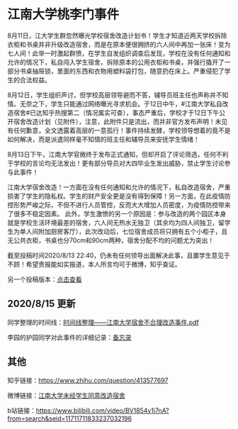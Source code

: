 # 江南大学桃李门事件

8月11日，江大学生群忽然曝光学校宿舍改造计划书！学生才知道近两天学校拆除衣柜和书桌并非升级改造宿舍，而是在原本便很拥挤的六人间中再加一张床！变为七人间！此举一时激起群愤，在学生自发组织调查后发现，学校在没有任何通知和允许的情况下，私自闯入学生宿舍，拆除原本的公用衣柜和书桌，并强行撬开了一部分书桌抽屉锁，里面的东西和衣物用塑料袋打包，随意扔在床上。严重侵犯了学生的合法权益。

8月12日，学生组织声讨，但学校高层领导避而不答，辅导员班主任也声称并不知情。无奈之下，学生只能通过网络曝光寻求机会。于12日中午，#江南大学私自改造宿舍#已达知乎热搜第二（情况属实可查），事态严重后，学校才于12日下午公开宿舍改造计划（见附件），注意，此附件只是流出，而并非官方发布声明！未见有任何歉意，全文透露着高层的一意孤行！事件持续发酵，学校领导想着的竟不是如何解决，而是派遣同样毫不知情的班主任和辅导员来安抚学生情绪！

8月13日下午，江南大学官微终于发布正式通知，但却开启了评论筛选，任何不利于学校的言论均无法发出！更有部分导员对大四毕业生发出威胁，禁止学生讨论参与此事件！

江南大学宿舍改造！一方面在没有任何通知和允许的情况下，私自改造宿舍，严重损害了学生的隐私权。学生的财产安全更是没有得到保障！另一方面，在此疫情防控形势严峻之际，不但不进行人员管控，反而大大增加人员密度，为疫情防控带来了很多不稳定因素。
此外，学生激愤的另一个原因是：参与改造的两个园区本身就是学校生活环境最差的宿舍，六人间无热水无独卫（其余均为四人间独卫，留学生为单人间附加厨房客厅），此次改动后，七位宿舍成员将只拥有五个小柜子，且无公共衣柜，书桌也分70cm和90cm两种，宿舍分配不均的问题尤为突出！

截至投稿时间2020/8/13 22:40，仍未有任何领导出面解决此事，且置学生意见于不顾！希望贵报能如实报道，本人所言均可于微博，知乎查证。

另一个投稿版本：[点击查看](https://s1.ax1x.com/2020/08/13/d9uOrn.jpg)

## 2020/8/15 更新

同学整理的时间线：[时间线整理——江南大学宿舍不合理改造事件.pdf](https://github.com/jnu-archives/dormitory/blob/master/%E6%97%B6%E9%97%B4%E7%BA%BF%E6%95%B4%E7%90%86%E2%80%94%E2%80%94%E6%B1%9F%E5%8D%97%E5%A4%A7%E5%AD%A6%E5%AE%BF%E8%88%8D%E4%B8%8D%E5%90%88%E7%90%86%E6%94%B9%E9%80%A0%E4%BA%8B%E4%BB%B6%EF%BC%88%E6%9C%AA%E5%AE%8C%E5%BE%85%E7%BB%AD%EF%BC%89.pdf)

李园的护园同学对此事件的详细记录：[备忘录](http://url.cn/mQkBdW4J)

## 其他

知乎链接：https://www.zhihu.com/question/413577697

微博链接：[江南大学未经学生同意改造宿舍](https://s.weibo.com/weibo?q=%23%E6%B1%9F%E5%8D%97%E5%A4%A7%E5%AD%A6%E6%9C%AA%E7%BB%8F%E5%AD%A6%E7%94%9F%E5%90%8C%E6%84%8F%E6%94%B9%E9%80%A0%E5%AE%BF%E8%88%8D%23&from=default)

b站链接：https://www.bilibili.com/video/BV1854y1i7nA?from=search&seid=11711711833237032196


